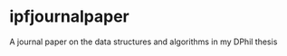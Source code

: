 ipfjournalpaper
===============

A journal paper on the data structures and algorithms in my DPhil thesis